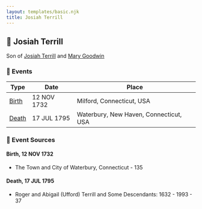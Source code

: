 ```yaml
---
layout: templates/basic.njk
title: Josiah Terrill
---
```

## 🔵 Josiah Terrill

Son of [Josiah Terrill](/people/8/80183041) and [Mary Goodwin](/people/4/49404198)

### 📆 Events

Type | Date | Place
------ | ------ | ------
[Birth](#event-0006721e-bc3e-439d-b1aa-97820d947441) | 12 NOV 1732 | Milford, Connecticut, USA
[Death](#event-09b8dff4-3cc5-4945-bdb1-50f9843dada0) | 17 JUL 1795 | Waterbury, New Haven, Connecticut, USA

### 📰 Event Sources

#### <a id="event-0006721e-bc3e-439d-b1aa-97820d947441"></a> Birth, 12 NOV 1732
* The Town and City of Waterbury, Connecticut  - 135

#### <a id="event-09b8dff4-3cc5-4945-bdb1-50f9843dada0"></a> Death, 17 JUL 1795
* Roger and Abigail (Ufford) Terrill and Some Descendants: 1632 - 1993  - 37